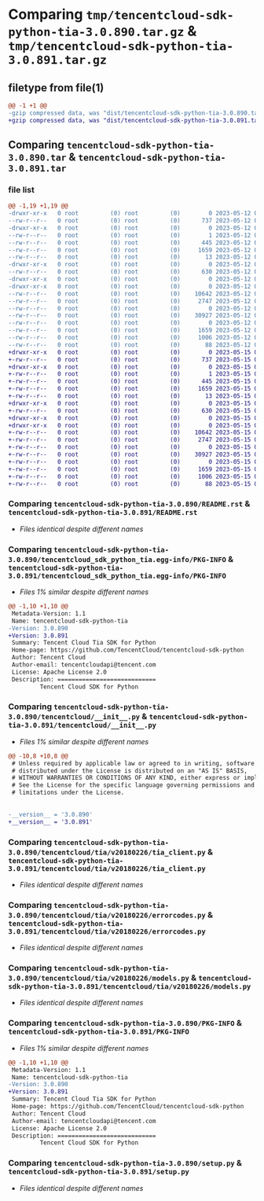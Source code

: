 # Comparing `tmp/tencentcloud-sdk-python-tia-3.0.890.tar.gz` & `tmp/tencentcloud-sdk-python-tia-3.0.891.tar.gz`

## filetype from file(1)

```diff
@@ -1 +1 @@
-gzip compressed data, was "dist/tencentcloud-sdk-python-tia-3.0.890.tar", last modified: Fri May 12 04:09:37 2023, max compression
+gzip compressed data, was "dist/tencentcloud-sdk-python-tia-3.0.891.tar", last modified: Mon May 15 04:41:52 2023, max compression
```

## Comparing `tencentcloud-sdk-python-tia-3.0.890.tar` & `tencentcloud-sdk-python-tia-3.0.891.tar`

### file list

```diff
@@ -1,19 +1,19 @@
-drwxr-xr-x   0 root         (0) root         (0)        0 2023-05-12 04:09:37.000000 tencentcloud-sdk-python-tia-3.0.890/
--rw-r--r--   0 root         (0) root         (0)      737 2023-05-12 04:09:37.000000 tencentcloud-sdk-python-tia-3.0.890/README.rst
-drwxr-xr-x   0 root         (0) root         (0)        0 2023-05-12 04:09:37.000000 tencentcloud-sdk-python-tia-3.0.890/tencentcloud_sdk_python_tia.egg-info/
--rw-r--r--   0 root         (0) root         (0)        1 2023-05-12 04:09:37.000000 tencentcloud-sdk-python-tia-3.0.890/tencentcloud_sdk_python_tia.egg-info/dependency_links.txt
--rw-r--r--   0 root         (0) root         (0)      445 2023-05-12 04:09:37.000000 tencentcloud-sdk-python-tia-3.0.890/tencentcloud_sdk_python_tia.egg-info/SOURCES.txt
--rw-r--r--   0 root         (0) root         (0)     1659 2023-05-12 04:09:37.000000 tencentcloud-sdk-python-tia-3.0.890/tencentcloud_sdk_python_tia.egg-info/PKG-INFO
--rw-r--r--   0 root         (0) root         (0)       13 2023-05-12 04:09:37.000000 tencentcloud-sdk-python-tia-3.0.890/tencentcloud_sdk_python_tia.egg-info/top_level.txt
-drwxr-xr-x   0 root         (0) root         (0)        0 2023-05-12 04:09:37.000000 tencentcloud-sdk-python-tia-3.0.890/tencentcloud/
--rw-r--r--   0 root         (0) root         (0)      630 2023-05-12 04:09:37.000000 tencentcloud-sdk-python-tia-3.0.890/tencentcloud/__init__.py
-drwxr-xr-x   0 root         (0) root         (0)        0 2023-05-12 04:09:37.000000 tencentcloud-sdk-python-tia-3.0.890/tencentcloud/tia/
-drwxr-xr-x   0 root         (0) root         (0)        0 2023-05-12 04:09:37.000000 tencentcloud-sdk-python-tia-3.0.890/tencentcloud/tia/v20180226/
--rw-r--r--   0 root         (0) root         (0)    10642 2023-05-12 04:09:37.000000 tencentcloud-sdk-python-tia-3.0.890/tencentcloud/tia/v20180226/tia_client.py
--rw-r--r--   0 root         (0) root         (0)     2747 2023-05-12 04:09:37.000000 tencentcloud-sdk-python-tia-3.0.890/tencentcloud/tia/v20180226/errorcodes.py
--rw-r--r--   0 root         (0) root         (0)        0 2023-05-12 04:09:37.000000 tencentcloud-sdk-python-tia-3.0.890/tencentcloud/tia/v20180226/__init__.py
--rw-r--r--   0 root         (0) root         (0)    30927 2023-05-12 04:09:37.000000 tencentcloud-sdk-python-tia-3.0.890/tencentcloud/tia/v20180226/models.py
--rw-r--r--   0 root         (0) root         (0)        0 2023-05-12 04:09:37.000000 tencentcloud-sdk-python-tia-3.0.890/tencentcloud/tia/__init__.py
--rw-r--r--   0 root         (0) root         (0)     1659 2023-05-12 04:09:37.000000 tencentcloud-sdk-python-tia-3.0.890/PKG-INFO
--rw-r--r--   0 root         (0) root         (0)     1006 2023-05-12 04:09:37.000000 tencentcloud-sdk-python-tia-3.0.890/setup.py
--rw-r--r--   0 root         (0) root         (0)       88 2023-05-12 04:09:37.000000 tencentcloud-sdk-python-tia-3.0.890/setup.cfg
+drwxr-xr-x   0 root         (0) root         (0)        0 2023-05-15 04:41:52.000000 tencentcloud-sdk-python-tia-3.0.891/
+-rw-r--r--   0 root         (0) root         (0)      737 2023-05-15 04:41:52.000000 tencentcloud-sdk-python-tia-3.0.891/README.rst
+drwxr-xr-x   0 root         (0) root         (0)        0 2023-05-15 04:41:52.000000 tencentcloud-sdk-python-tia-3.0.891/tencentcloud_sdk_python_tia.egg-info/
+-rw-r--r--   0 root         (0) root         (0)        1 2023-05-15 04:41:52.000000 tencentcloud-sdk-python-tia-3.0.891/tencentcloud_sdk_python_tia.egg-info/dependency_links.txt
+-rw-r--r--   0 root         (0) root         (0)      445 2023-05-15 04:41:52.000000 tencentcloud-sdk-python-tia-3.0.891/tencentcloud_sdk_python_tia.egg-info/SOURCES.txt
+-rw-r--r--   0 root         (0) root         (0)     1659 2023-05-15 04:41:52.000000 tencentcloud-sdk-python-tia-3.0.891/tencentcloud_sdk_python_tia.egg-info/PKG-INFO
+-rw-r--r--   0 root         (0) root         (0)       13 2023-05-15 04:41:52.000000 tencentcloud-sdk-python-tia-3.0.891/tencentcloud_sdk_python_tia.egg-info/top_level.txt
+drwxr-xr-x   0 root         (0) root         (0)        0 2023-05-15 04:41:52.000000 tencentcloud-sdk-python-tia-3.0.891/tencentcloud/
+-rw-r--r--   0 root         (0) root         (0)      630 2023-05-15 04:41:52.000000 tencentcloud-sdk-python-tia-3.0.891/tencentcloud/__init__.py
+drwxr-xr-x   0 root         (0) root         (0)        0 2023-05-15 04:41:52.000000 tencentcloud-sdk-python-tia-3.0.891/tencentcloud/tia/
+drwxr-xr-x   0 root         (0) root         (0)        0 2023-05-15 04:41:52.000000 tencentcloud-sdk-python-tia-3.0.891/tencentcloud/tia/v20180226/
+-rw-r--r--   0 root         (0) root         (0)    10642 2023-05-15 04:41:52.000000 tencentcloud-sdk-python-tia-3.0.891/tencentcloud/tia/v20180226/tia_client.py
+-rw-r--r--   0 root         (0) root         (0)     2747 2023-05-15 04:41:52.000000 tencentcloud-sdk-python-tia-3.0.891/tencentcloud/tia/v20180226/errorcodes.py
+-rw-r--r--   0 root         (0) root         (0)        0 2023-05-15 04:41:52.000000 tencentcloud-sdk-python-tia-3.0.891/tencentcloud/tia/v20180226/__init__.py
+-rw-r--r--   0 root         (0) root         (0)    30927 2023-05-15 04:41:52.000000 tencentcloud-sdk-python-tia-3.0.891/tencentcloud/tia/v20180226/models.py
+-rw-r--r--   0 root         (0) root         (0)        0 2023-05-15 04:41:52.000000 tencentcloud-sdk-python-tia-3.0.891/tencentcloud/tia/__init__.py
+-rw-r--r--   0 root         (0) root         (0)     1659 2023-05-15 04:41:52.000000 tencentcloud-sdk-python-tia-3.0.891/PKG-INFO
+-rw-r--r--   0 root         (0) root         (0)     1006 2023-05-15 04:41:52.000000 tencentcloud-sdk-python-tia-3.0.891/setup.py
+-rw-r--r--   0 root         (0) root         (0)       88 2023-05-15 04:41:52.000000 tencentcloud-sdk-python-tia-3.0.891/setup.cfg
```

### Comparing `tencentcloud-sdk-python-tia-3.0.890/README.rst` & `tencentcloud-sdk-python-tia-3.0.891/README.rst`

 * *Files identical despite different names*

### Comparing `tencentcloud-sdk-python-tia-3.0.890/tencentcloud_sdk_python_tia.egg-info/PKG-INFO` & `tencentcloud-sdk-python-tia-3.0.891/tencentcloud_sdk_python_tia.egg-info/PKG-INFO`

 * *Files 1% similar despite different names*

```diff
@@ -1,10 +1,10 @@
 Metadata-Version: 1.1
 Name: tencentcloud-sdk-python-tia
-Version: 3.0.890
+Version: 3.0.891
 Summary: Tencent Cloud Tia SDK for Python
 Home-page: https://github.com/TencentCloud/tencentcloud-sdk-python
 Author: Tencent Cloud
 Author-email: tencentcloudapi@tencent.com
 License: Apache License 2.0
 Description: ============================
         Tencent Cloud SDK for Python
```

### Comparing `tencentcloud-sdk-python-tia-3.0.890/tencentcloud/__init__.py` & `tencentcloud-sdk-python-tia-3.0.891/tencentcloud/__init__.py`

 * *Files 1% similar despite different names*

```diff
@@ -10,8 +10,8 @@
 # Unless required by applicable law or agreed to in writing, software
 # distributed under the License is distributed on an "AS IS" BASIS,
 # WITHOUT WARRANTIES OR CONDITIONS OF ANY KIND, either express or implied.
 # See the License for the specific language governing permissions and
 # limitations under the License.
 
 
-__version__ = '3.0.890'
+__version__ = '3.0.891'
```

### Comparing `tencentcloud-sdk-python-tia-3.0.890/tencentcloud/tia/v20180226/tia_client.py` & `tencentcloud-sdk-python-tia-3.0.891/tencentcloud/tia/v20180226/tia_client.py`

 * *Files identical despite different names*

### Comparing `tencentcloud-sdk-python-tia-3.0.890/tencentcloud/tia/v20180226/errorcodes.py` & `tencentcloud-sdk-python-tia-3.0.891/tencentcloud/tia/v20180226/errorcodes.py`

 * *Files identical despite different names*

### Comparing `tencentcloud-sdk-python-tia-3.0.890/tencentcloud/tia/v20180226/models.py` & `tencentcloud-sdk-python-tia-3.0.891/tencentcloud/tia/v20180226/models.py`

 * *Files identical despite different names*

### Comparing `tencentcloud-sdk-python-tia-3.0.890/PKG-INFO` & `tencentcloud-sdk-python-tia-3.0.891/PKG-INFO`

 * *Files 1% similar despite different names*

```diff
@@ -1,10 +1,10 @@
 Metadata-Version: 1.1
 Name: tencentcloud-sdk-python-tia
-Version: 3.0.890
+Version: 3.0.891
 Summary: Tencent Cloud Tia SDK for Python
 Home-page: https://github.com/TencentCloud/tencentcloud-sdk-python
 Author: Tencent Cloud
 Author-email: tencentcloudapi@tencent.com
 License: Apache License 2.0
 Description: ============================
         Tencent Cloud SDK for Python
```

### Comparing `tencentcloud-sdk-python-tia-3.0.890/setup.py` & `tencentcloud-sdk-python-tia-3.0.891/setup.py`

 * *Files identical despite different names*

